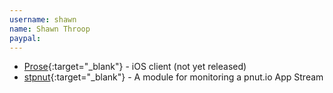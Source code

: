 ```yaml
---
username: shawn
name: Shawn Throop
paypal:
---
```


* [Prose](){:target="_blank"} - iOS client (not yet released)
* [stpnut](){:target="_blank"} - A module for monitoring a pnut.io App Stream